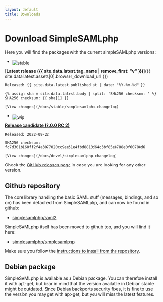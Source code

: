 ```yaml
---
layout: default
title: Downloads
---
```


# Download SimpleSAMLphp

Here you will find the packages with the current simpleSAMLphp versions:

* <img style="position: relative; top: 5px" src="/res/icons/completed.png" alt="stable">
[**Latest release ({{ site.data.latest.tag_name | remove_first: "v" }})**]({{ site.data.latest.assets[0].browser_download_url }})

    Released: {{ site.data.latest.published_at | date: "%Y-%m-%d" }}

    {% assign sha = site.data.latest.body | split: 'SHA256 checksum: ' %}
    SHA256 checksum: {{ sha[1] }}

    [View changes](/docs/stable/simplesamlphp-changelog)

* <img style="position: relative; top: 5px" src="/res/icons/inwork.png" alt="wip">
[**Release candidate (2.0.0 RC 2)**](https://github.com/simplesamlphp/simplesamlphp/releases/download/v2.0.0-rc2/simplesamlphp-2.0.0-rc2.tar.gz)

    Released: 2022-09-22

    SHA256 checksum: fc7d301b160ff2f4a3077020cc9ee51e4fbd8813d64c3bf85e8788e0f60788d6

    [View changes](/docs/devel/simplesamlphp-changelog)

Check the [GitHub releases page](https://github.com/simplesamlphp/simplesamlphp/releases)
in case you are looking for any other version.

## Github repository

The core library handling the basic SAML stuff (messages, bindings, and so on) has been
detached from SimpleSAMLphp, and can now be found in github:

* [simplesamlphp/saml2](https://github.com/simplesamlphp/saml2)

SimpleSAMLphp itself has been moved to github too, and you will find it here:

* [simplesamlphp/simplesamlphp](https://github.com/simplesamlphp/simplesamlphp)

Make sure you follow the
[instructions to install from the repository](https://simplesamlphp.org/docs/latest/simplesamlphp-install-repo.html).

## Debian package

SimpleSAMLphp is available as a Debian package. You can therefore install it with apt-get,
but bear in mind that the version available in Debian stable might be outdated. Since Debian
backports security fixes, it is fine to use the version you may get with apt-get, but you will
miss the latest features.
